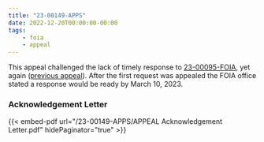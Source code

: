 ```yaml
---
title: "23-00149-APPS"
date: 2022-12-20T00:00:00-00:00
tags:
    - foia
    - appeal
---
```


This appeal challenged the lack of timely response to [23-00095-FOIA][23-00095-FOIA], yet again ([previous appeal][23-00041-APPS]). After the first request was appealed the FOIA office stated a response would be ready by March 10, 2023.

### Acknowledgement Letter

{{< embed-pdf url="/23-00149-APPS/APPEAL Acknowledgement Letter.pdf" hidePaginator="true" >}}

[23-00095-FOIA]: /2022/10/23-00095-foia/
[23-00041-APPS]: /2022/11/23-00041-apps/
